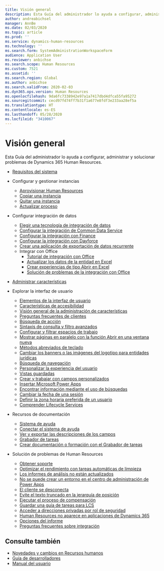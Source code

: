 ```yaml
---
title: Visión general
description: Esta Guía del administrador lo ayuda a configurar, administrar y solucionar problemas de Dynamics 365 Human Resources.
author: andreabichsel
manager: AnnBe
ms.date: 02/03/2020
ms.topic: article
ms.prod: ''
ms.service: dynamics-human-resources
ms.technology: ''
ms.search.form: SystemAdministrationWorkspaceForm
audience: Application User
ms.reviewer: anbichse
ms.search.scope: Human Resources
ms.custom: 7521
ms.assetid: ''
ms.search.region: Global
ms.author: anbichse
ms.search.validFrom: 2020-02-03
ms.dyn365.ops.version: Human Resources
ms.openlocfilehash: 9da6fc7338942e97a1a7417dbd4dfca55fa95272
ms.sourcegitcommit: cecd97fd74ff7b31f1a677e8fdf3e233aa28ef5a
ms.translationtype: HT
ms.contentlocale: es-ES
ms.lasthandoff: 05/28/2020
ms.locfileid: "3410067"
---
```

# <a name="overview"></a>Visión general

Esta Guía del administrador lo ayuda a configurar, administrar y solucionar problemas de Dynamics 365 Human Resources.

- [Requisitos del sistema](hr-admin-system-requirements.md)

- Configurar y gestionar instancias
  - [Aprovisionar Human Resources](hr-admin-setup-provision.md)
  - [Copiar una instancia](hr-admin-setup-copy-instance.md)
  - [Quitar una instancia](hr-admin-setup-remove-instance.md)
  - [Actualizar proceso](hr-admin-setup-update-process.md)

- Configurar integración de datos
  - [Elegir una tecnología de integración de datos](hr-admin-integration-choose-technology.md)
  - [Configurar la integración de Common Data Service](hr-admin-integration-common-data-service.md)
  - [Configurar la integración con Finance](hr-admin-integration-finance.md)
  - [Configurar la integración con Dayforce](hr-admin-integration-dayforce.md)
  - [Crear una aplicación de exportación de datos recurrente](hr-admin-integration-recurring-data-export.md)
  - Integrar con Office
    - [Tutorial de integración con Office](../dev-itpro/office-integration/office-integration-tutorial.md?toc=/dynamics365/unified-operations/talent/toc.json)
    - [Actualizar los datos de la entidad en Excel](../dev-itpro/office-integration/use-excel-add-in.md?toc=/dynamics365/unified-operations/talent/toc.json)
    - [Crear experiencias de tipo Abrir en Excel](../dev-itpro/office-integration/office-integration-edit-excel.md?toc=/dynamics365/unified-operations/talent/toc.json)
    - [Solución de problemas de la integración con Office](../dev-itpro/office-integration/office-integration-troubleshooting.md?toc=/dynamics365/unified-operations/talent/toc.json)

- [Administrar características](hr-admin-manage-features.md)

- Explorar la interfaz de usuario
  - [Elementos de la interfaz de usuario](../fin-ops-core/fin-ops/get-started/user-interface-elements.md?toc=/dynamics365/human-resources/toc.json)
  - [Características de accesibilidad](../fin-ops-core/fin-ops/get-started/accessibility-features.md?toc=/dynamics365/human-resources/toc.json)
  - [Visión general de la administración de características](../fin-ops-core/fin-ops/get-started/feature-management/feature-management-overview.md?toc=/dynamics365/human-resources/toc.json)
  - [Preguntas frecuentes de clientes](../fin-ops-core/fin-ops/get-started/client-faq.md?toc=/dynamics365/human-resources/toc.json)
  - [Búsqueda de acción](../fin-ops-core/fin-ops/get-started/action-search.md?toc=/dynamics365/human-resources/toc.json)
  - [Sintaxis de consulta y filtro avanzados](../fin-ops-core/fin-ops/get-started/advanced-filtering-query-options.md?toc=/dynamics365/human-resources/toc.json)
  - [Configurar y filtrar espacios de trabajo](../fin-ops-core/fin-ops/get-started/configure-filter-workspaces.md?toc=/dynamics365/financehuman-resources/toc.json)
  - [Mostrar páginas en paralelo con la función Abrir en una ventana nueva](../fin-ops-core/fin-ops/get-started/display-pages-side-by-side.md?toc=/dynamics365/human-resources/toc.json)
  - [Métodos abreviados de teclado](../fin-ops-core/fin-ops/get-started/shortcut-keys.md?toc=/dynamics365/human-resources/toc.json)
  - [Cambiar los banners o las imágenes del logotipo para entidades jurídicas](../fin-ops-core/fin-ops/get-started/tasks/change-banner-or-logo.md?toc=/dynamics365/human-resources/toc.json)
  - [Búsqueda de navegación](../fin-ops-core/fin-ops/get-started/navigation-search.md?toc=/dynamics365/human-resources/toc.json)
  - [Personalizar la experiencia del usuario](../fin-ops-core/fin-ops/get-started/personalize-user-experience.md?toc=/dynamics365/human-resources/toc.json)
  - [Vistas guardadas](../fin-ops-core/fin-ops/get-started/saved-views.md?toc=/dynamics365/human-resources/toc.json)
  - [Crear y trabajar con campos personalizados](../fin-ops-core/fin-ops/get-started/user-defined-fields.md?toc=/dynamics365/human-resources/toc.json)
  - [Insertar Microsoft Power Apps](../fin-ops-core/fin-ops/get-started/embed-power-apps.md?toc=/dynamics365/human-resources/toc.json)
  - [Encontrar información mediante el uso de búsquedas](../fin-ops-core/fin-ops/get-started/use-lookups-to-find-information.md?toc=/dynamics365/human-resources/toc.json)
  - [Cambiar la fecha de una sesión](../fin-ops-core/fin-ops/organization-administration/tasks/change-date-session.md?toc=/dynamics365/human-resources/toc.json)
  - [Definir la zona horaria preferida de un usuario](../fin-ops-core/fin-ops/organization-administration/tasks/set-users-preferred-time-zone.md?toc=/dynamics365/human-resources/toc.json)
  - [Comprender Lifecycle Services](../fin-ops-core/dev-itpro/lifecycle-services/lcs-works-lcs.md?toc=/dynamics365/human-resources/toc.json)

- Recursos de documentación
  - [Sistema de ayuda](../fin-ops-core/fin-ops/get-started/help-overview.md?toc=/dynamics365/human-resources/toc.json)
  - [Conectar el sistema de ayuda](../fin-ops-core/fin-ops/get-started/help-connect.md?toc=/dynamics365/human-resources/toc.json)
  - [Ver y exportar las descripciones de los campos](../fin-ops-core/fin-ops/get-started/view-export-field-descriptions.md?toc=/dynamics365/human-resources/toc.json)
  - [Grabador de tareas](../fin-ops-core/dev-itpro/user-interface/task-recorder.md?toc=/dynamics365/human-resources/toc.json)
  - [Crear documentación o formación con el Grabador de tareas](../fin-ops-core/dev-itpro/user-interface/task-recorder-training-docs.md?toc=/dynamics365/human-resources/toc.json)

- Solución de problemas de Human Resources
  - [Obtener soporte](hr-admin-troubleshooting-support.md)
  - [Optimizar el rendimiento con tareas automáticas de limpieza](hr-admin-troubleshooting-batch-history.md)
  - [Los informes de análisis no están actualizados](hr-admin-troubleshooting-analytic-reports.md)
  - [No se puede crear un entorno en el centro de administración de Power Apps](hr-admin-troubleshooting-power-apps.md)
  - [El cliente se desconecta](hr-admin-troubleshooting-disconnect.md)
  - [Evite el texto truncado en la jerarquía de posición](hr-admin-troubleshooting-truncate.md)
  - [Ejecutar el proceso de compensación](hr-admin-troubleshooting-compensation.md)
  - [Guardar una guía de tareas para LCS](hr-admin-troubleshooting-task-guide.md)
  - [Acceder a direcciones privadas por rol de seguridad](hr-admin-troubleshooting-private-addresses.md)
  - [Human Resources no aparece en aplicaciones de Dynamics 365](hr-admin-troubleshooting-not-in-apps.md)
  - [Opciones del informe](hr-admin-troubleshooting-reporting.md)
  - [Preguntas frecuentes sobre integración](hr-admin-troubleshooting-integration.md)

## <a name="see-also"></a>Consulte también

- [Novedades y cambios en Recursos humanos](hr-admin-whats-new.md)
- [Guía de desarrolladores](hr-developer-overview.md)
- [Manual del usuario](hr-hrpro-overview.md)